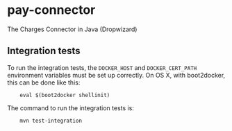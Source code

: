 # pay-connector
The Charges Connector in Java (Dropwizard)

## Integration tests

To run the integration tests, the `DOCKER_HOST` and `DOCKER_CERT_PATH` environment variables must be set up correctly. On OS X, with boot2docker, this can be done like this:

```
    eval $(boot2docker shellinit)
```

The command to run the integration tests is:

```
    mvn test-integration
```